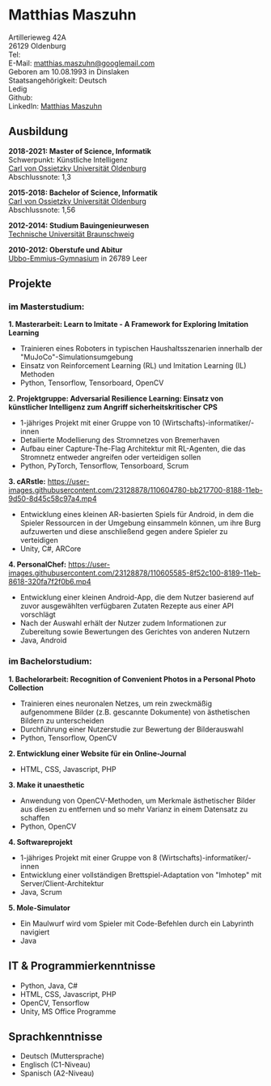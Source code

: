 
# Matthias Maszuhn

Artillerieweg 42A <br>
26129 Oldenburg <br>
Tel: <br>
E-Mail: <matthias.maszuhn@googlemail.com> <br>
Geboren am 10.08.1993 in Dinslaken <br>
Staatsangehörigkeit: Deutsch <br>
Ledig <br>
Github: <br>
LinkedIn: [Matthias Maszuhn](https://www.linkedin.com/in/matthias-maszuhn-611332207/)<br>


## Ausbildung

**2018-2021: Master of Science, Informatik** <br>
Schwerpunkt: Künstliche Intelligenz <br>
[Carl von Ossietzky Universität Oldenburg](https://uol.de/) <br>
Abschlussnote: 1,3 <br>



**2015-2018: Bachelor of Science, Informatik** <br>
[Carl von Ossietzky Universität Oldenburg](https://uol.de/) <br>
Abschlussnote: 1,56



**2012-2014: Studium Bauingenieurwesen** <br>
[Technische Universität Braunschweig](https://www.tu-braunschweig.de/) <br>

**2010-2012: Oberstufe und Abitur** <br>
[Ubbo-Emmius-Gymnasium](https://www.ueg-leer.de/) in 26789 Leer

## Projekte

### im Masterstudium:


**1. Masterarbeit: Learn to Imitate - A Framework for Exploring Imitation Learning** <br>
- Trainieren eines Roboters in typischen Haushaltsszenarien innerhalb der "MuJoCo"-Simulationsumgebung <br>
- Einsatz von Reinforcement Learning (RL) und Imitation Learning (IL) Methoden
- Python, Tensorflow, Tensorboard, OpenCV

**2. Projektgruppe: Adversarial Resilience Learning: Einsatz von künstlicher Intelligenz zum Angriff sicherheitskritischer CPS** <br>
- 1-jähriges Projekt mit einer Gruppe von 10 (Wirtschafts)-informatiker/-innen
- Detailierte Modellierung des Stromnetzes von Bremerhaven <br>
- Aufbau einer Capture-The-Flag Architektur mit RL-Agenten, die das Stromnetz entweder angreifen oder verteidigen sollen
- Python, PyTorch, Tensorflow, Tensorboard, Scrum

**3. cARstle:** https://user-images.githubusercontent.com/23128878/110604780-bb217700-8188-11eb-9d50-8d45c58c97a4.mp4 <br>
- Entwicklung eines kleinen AR-basierten Spiels für Android, in dem die Spieler Ressourcen in der Umgebung einsammeln können, um ihre Burg aufzuwerten und diese anschließend gegen andere Spieler zu verteidigen
- Unity, C#, ARCore

**4. PersonalChef:** https://user-images.githubusercontent.com/23128878/110605585-8f52c100-8189-11eb-8618-320fa7f2f0b6.mp4 <br>
- Entwicklung einer kleinen Android-App, die dem Nutzer basierend auf zuvor ausgewählten verfügbaren Zutaten Rezepte aus einer API vorschlägt
- Nach der Auswahl erhält der Nutzer zudem Informationen zur Zubereitung sowie Bewertungen des Gerichtes von anderen Nutzern
- Java, Android


### im Bachelorstudium:

**1. Bachelorarbeit: Recognition of Convenient Photos in a Personal Photo Collection** <br>
- Trainieren eines neuronalen Netzes, um rein zweckmäßig aufgenommene Bilder (z.B. gescannte Dokumente) von ästhetischen Bildern zu unterscheiden
- Durchführung einer Nutzerstudie zur Bewertung der Bilderauswahl
- Python, Tensorflow, OpenCV

**2. Entwicklung einer Website für ein Online-Journal** <br>
- HTML, CSS, Javascript, PHP

**3. Make it unaesthetic** <br>
- Anwendung von OpenCV-Methoden, um Merkmale ästhetischer Bilder aus diesen zu entfernen und so mehr Varianz in einem Datensatz zu schaffen
- Python, OpenCV

**4. Softwareprojekt** <br>
- 1-jähriges Projekt mit einer Gruppe von 8 (Wirtschafts)-informatiker/-innen
- Entwicklung einer vollständigen Brettspiel-Adaptation von "Imhotep" mit Server/Client-Architektur
- Java, Scrum

**5. Mole-Simulator** <br>
- Ein Maulwurf wird vom Spieler mit Code-Befehlen durch ein Labyrinth navigiert
- Java

## IT & Programmierkenntnisse
- Python, Java, C#
- HTML, CSS, Javascript, PHP
- OpenCV, Tensorflow
- Unity, MS Office Programme

## Sprachkenntnisse
- Deutsch (Muttersprache)
- Englisch (C1-Niveau)
- Spanisch (A2-Niveau)
